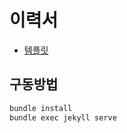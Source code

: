 # 이력서

* [템플릿](https://github.com/sproogen/modern-resume-theme)

## 구동방법

```bash
bundle install
bundle exec jekyll serve
```
